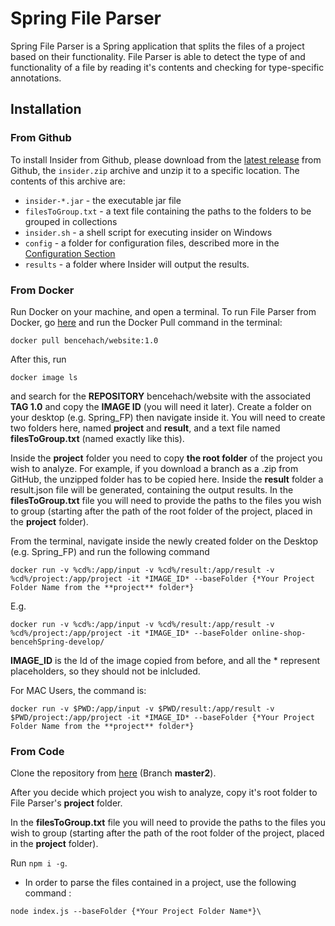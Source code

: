 # Spring File Parser

Spring File Parser is a Spring application that splits the files of a project based on their functionality. File Parser is able to detect the type of and functionality of a file by reading it's contents and checking for type-specific annotations.

## Installation

### From Github
To install Insider from Github, please download from the [latest release](https://github.com/dxworks/insider/releases) from Github, the `insider.zip` archive and unzip it to a specific location.
The contents of this archive are:
* `insider-*.jar` - the executable jar file
* `filesToGroup.txt` - a text file containing the paths to the folders to be grouped in collections
* `insider.sh` - a shell script for executing insider on Windows
* `config` - a folder for configuration files, described more in the [Configuration Section](#Configuration)
* `results` - a folder where Insider will output the results.

### From Docker
Run Docker on your machine, and open a terminal.
To run File Parser from Docker, go [here](https://hub.docker.com/r/bencehach/website) and run the Docker Pull command in the terminal:
```
docker pull bencehach/website:1.0
```
After this, run
```
docker image ls
```
and search for the **REPOSITORY** bencehach/website with the associated **TAG 1.0** and copy the **IMAGE ID** (you will need it later). 
Create a folder on your desktop (e.g. Spring_FP) then navigate inside it. You will need to create two folders here, named **project** and **result**, and a text file named **filesToGroup.txt** (named exactly like this).

Inside the **project** folder you need to copy **the root folder** of the project you wish to analyze.
For example, if you download a branch as a .zip from GitHub, the unzipped folder has to be copied here.
Inside the **result** folder a result.json file will be generated, containing the output results.
In the **filesToGroup.txt** file you will need to provide the paths to the files you wish to group (starting after the path of the root folder of the project, placed in the **project** folder).

From the terminal, navigate inside the newly created folder on the Desktop (e.g. Spring_FP) and run the following command
```
docker run -v %cd%:/app/input -v %cd%/result:/app/result -v %cd%/project:/app/project -it *IMAGE_ID* --baseFolder {*Your Project Folder Name from the **project** folder*}
```
E.g.
```
docker run -v %cd%:/app/input -v %cd%/result:/app/result -v %cd%/project:/app/project -it *IMAGE_ID* --baseFolder online-shop-bencehSpring-develop/
```

**IMAGE_ID** is the Id of the image copied from before, and all the * represent placeholders, so they should not be inlcluded.

For MAC Users, the command is:
```
docker run -v $PWD:/app/input -v $PWD/result:/app/result -v $PWD/project:/app/project -it *IMAGE_ID* --baseFolder {*Your Project Folder Name from the **project** folder*}
```

### From Code
Clone the repository from [here](https://github.com/dariusf98/file-parser/tree/master2) (Branch **master2**).

After you decide which project you wish to analyze, copy it's root folder to File Parser's **project** folder.

In the **filesToGroup.txt** file you will need to provide the paths to the files you wish to group (starting after the path of the root folder of the project, placed in the **project** folder).

Run `npm i -g`.

* In order to parse the files contained in a project, use the following command :
```
node index.js --baseFolder {*Your Project Folder Name*}\
```
